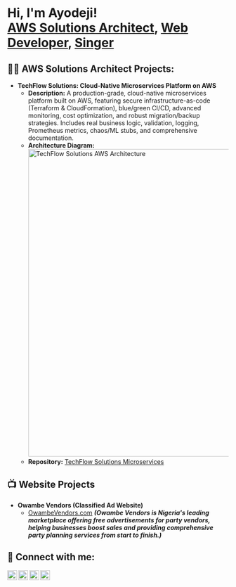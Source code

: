 <h1>Hi, I'm Ayodeji! <br/><a href="https://github.com/ayodejiogunlade">AWS Solutions Architect</a>, <a href="https://www.linkedin.com/in/ayodeji-ogunlade/">Web Developer</a>, <a href="https://owambevendors.com">Singer</a></h1>

<h2>👨‍💻 AWS Solutions Architect Projects:</h2>

- <b>TechFlow Solutions: Cloud-Native Microservices Platform on AWS</b>
  - <b>Description:</b> A production-grade, cloud-native microservices platform built on AWS, featuring secure infrastructure-as-code (Terraform & CloudFormation), blue/green CI/CD, advanced monitoring, cost optimization, and robust migration/backup strategies. Includes real business logic, validation, logging, Prometheus metrics, chaos/ML stubs, and comprehensive documentation.
  - <b>Architecture Diagram:</b>
    <br/>
    <img src="https://raw.githubusercontent.com/ayodejiogunlade/microservices/main/docs/infrastructure-diagram.puml.svg" alt="TechFlow Solutions AWS Architecture" width="700"/>
  - <b>Repository:</b> [TechFlow Solutions Microservices](https://github.com/ayodejiogunlade/microservices)

<!--
**ayodejiogunlade/ayodejiogunlade** is a ✨ _special_ ✨ repository because its `README.md` (this file) appears on your GitHub profile.

Here are some ideas to get you started:

- 🔭 I’m currently working on ...
- 🌱 I’m currently learning ...
- 👯 I’m looking to collaborate on ...
- 🤔 I’m looking for help with ...
- 💬 Ask me about ...
- 📫 How to reach me: ...
- 😄 Pronouns: ...
- ⚡ Fun fact: ...
-->

<h2>📺 Website Projects</h2>

- <b>Owambe Vendors (Classified Ad Website)</b>
  - [OwambeVendors.com](https://owambevendors.com) <b><i>(Owambe Vendors is Nigeria's leading marketplace offering free advertisements for party vendors, helping businesses boost sales and providing comprehensive party planning services from start to finish.)</b></i>

<h2> 🤳 Connect with me:</h2>

[<img align="left" alt="AyodejiOgunlade | Threads" width="22px" src="https://cdn.jsdelivr.net/npm/simple-icons@v3/icons/youtube.svg" />][threads]
[<img align="left" alt="AyodejiOgunlade | Twitter" width="22px" src="https://cdn.jsdelivr.net/npm/simple-icons@v3/icons/twitter.svg" />][twitter]
[<img align="left" alt="AyodejiOgunlade | LinkedIn" width="22px" src="https://cdn.jsdelivr.net/npm/simple-icons@v3/icons/linkedin.svg" />][linkedin]
[<img align="left" alt="AyodejiOgunlade | Instagram" width="22px" src="https://cdn.jsdelivr.net/npm/simple-icons@v3/icons/instagram.svg" />][instagram]

[twitter]: https://x.com/AyodejiOgun2023/
[Threads]: https://www.threads.net/@iam.ayodejiogunlade
[instagram]: https://www.instagram.com/iam.ayodejiogunlade/
[linkedin]: https://www.linkedin.com/in/ayodeji-ogunlade/
